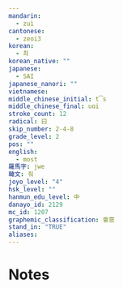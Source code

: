 ```yaml
---
mandarin:
  - zuì
cantonese:
  - zeoi3
korean:
  - 최
korean_native: ""
japanese:
  - SAI
japanese_nanori: ""
vietnamese:
middle_chinese_initial: t͡s
middle_chinese_final: uɑi
stroke_count: 12
radical: 曰
skip_number: 2-4-8
grade_level: 2
pos: ""
english:
  - most
羅馬字: jwe
韓文: 줘
joyo_level: "4"
hsk_level: ""
hanmun_edu_level: 中
danayo_id: 2129
mc_id: 1207
graphemic_classification: 會意
stand_in: "TRUE"
aliases:
---
```


# Notes
